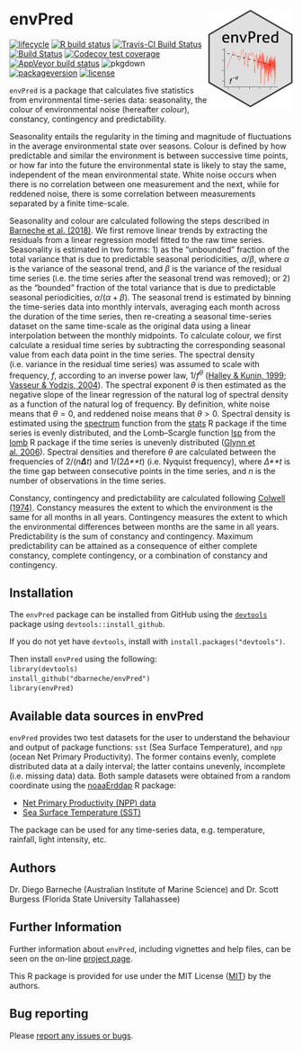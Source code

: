 <!-- README.md is generated from README.Rmd. Please edit that file -->

envPred <img src="man/figures/logo.png" width = 150 alt="envPred Logo" align="right" />
=======================================================================================

<!-- badges: start -->

[![lifecycle](https://img.shields.io/badge/lifecycle-maturing-blue.svg)](https://www.tidyverse.org/lifecycle/#maturing)
[![R build
status](https://github.com/dbarneche/envPred/workflows/R-CMD-check/badge.svg)](https://github.com/dbarneche/envPred/actions)
[![Travis-CI Build
Status](http://badges.herokuapp.com/travis/dbarneche/envPred?branch=master&env=BUILD_NAME=trusty_release&label=linux)](https://travis-ci.org/dbarneche/envPred)
[![Build
Status](http://badges.herokuapp.com/travis/dbarneche/envPred?branch=master&env=BUILD_NAME=osx_release&label=osx)](https://travis-ci.org/dbarneche/envPred)
[![Codecov test
coverage](https://codecov.io/gh/dbarneche/envPred/branch/master/graph/badge.svg)](https://codecov.io/gh/dbarneche/envPred?branch=master)
[![AppVeyor build
status](https://ci.appveyor.com/api/projects/status/github/dbarneche/envPred?branch=master&svg=true)](https://ci.appveyor.com/project/dbarneche/envPred)
![pkgdown](https://github.com/dbarneche/envPred/workflows/pkgdown/badge.svg)
[![packageversion](https://img.shields.io/badge/Package%20version-1.0.1-orange.svg)](commits/master)
[![license](https://img.shields.io/badge/license-MIT%20+%20file%20LICENSE-lightgrey.svg)](https://choosealicense.com/)
<!-- badges: end -->

`envPred` is a package that calculates five statistics from
environmental time-series data: seasonality, the colour of environmental
noise (hereafter *colour*), constancy, contingency and predictability.

Seasonality entails the regularity in the timing and magnitude of
fluctuations in the average environmental state over seasons. Colour is
defined by how predictable and similar the environment is between
successive time points, or how far into the future the environmental
state is likely to stay the same, independent of the mean environmental
state. White noise occurs when there is no correlation between one
measurement and the next, while for reddened noise, there is some
correlation between measurements separated by a finite time-scale.

Seasonality and colour are calculated following the steps described in
[Barneche et
al. (2018)](https://onlinelibrary.wiley.com/doi/abs/10.1111/geb.12748).
We first remove linear trends by extracting the residuals from a linear
regression model fitted to the raw time series. Seasonality is estimated
in two forms: 1) as the “unbounded” fraction of the total variance that
is due to predictable seasonal periodicities, *α*/*β*, where *α* is the
variance of the seasonal trend, and *β* is the variance of the residual
time series (i.e. the time series after the seasonal trend was removed);
or 2) as the “bounded” fraction of the total variance that is due to
predictable seasonal periodicities, *α*/(*α* + *β*). The seasonal trend
is estimated by binning the time-series data into monthly intervals,
averaging each month across the duration of the time series, then
re-creating a seasonal time-series dataset on the same time-scale as the
original data using a linear interpolation between the monthly
midpoints. To calculate colour, we first calculate a residual time
series by subtracting the corresponding seasonal value from each data
point in the time series. The spectral density (i.e. variance in the
residual time series) was assumed to scale with frequency, *f*,
according to an inverse power law, 1/*f*<sup>*θ*</sup> ([Halley & Kunin,
1999](https://www.sciencedirect.com/science/article/pii/S0040580999914247);
[Vasseur & Yodzis,
2004](https://esajournals.onlinelibrary.wiley.com/doi/10.1890/02-3122)).
The spectral exponent *θ* is then estimated as the negative slope of the
linear regression of the natural log of spectral density as a function
of the natural log of frequency. By definition, white noise means that
*θ* = 0, and reddened noise means that *θ* &gt; 0. Spectral density is
estimated using the
[spectrum](https://www.rdocumentation.org/packages/stats/versions/3.6.2/topics/spectrum)
function from the
[stats](https://www.rdocumentation.org/packages/stats/versions/3.6.2) R
package if the time series is evenly distributed, and the Lomb–Scargle
function
[lsp](https://www.rdocumentation.org/packages/lomb/versions/1.2/topics/lsp)
from the
[lomb](https://www.rdocumentation.org/packages/lomb/versions/1.2) R
package if the time series is unevenly distributed ([Glynn et
al. 2006](https://academic.oup.com/bioinformatics/article/22/3/310/220284)).
Spectral densities and therefore *θ* are calculated between the
frequencies of 2/(*n**Δ**t*) and 1/(2*Δ**t*) (i.e. Nyquist frequency),
where *Δ**t* is the time gap between consecutive points in the time
series, and *n* is the number of observations in the time series.

Constancy, contingency and predictability are calculated following
[Colwell
(1974)](https://esajournals.onlinelibrary.wiley.com/doi/10.2307/1940366).
Constancy measures the extent to which the environment is the same for
all months in all years. Contingency measures the extent to which the
environmental differences between months are the same in all years.
Predictability is the sum of constancy and contingency. Maximum
predictability can be attained as a consequence of either complete
constancy, complete contingency, or a combination of constancy and
contingency.

Installation
------------

The `envPred` package can be installed from GitHub using the
[`devtools`](https://CRAN.R-project.org/package=devtools) package using
`devtools::install_github`.

If you do not yet have `devtools`, install with
`install.packages("devtools")`.

Then install `envPred` using the following:  
`library(devtools)`  
`install_github("dbarneche/envPred")`  
`library(envPred)`

Available data sources in envPred
---------------------------------

`envPred` provides two test datasets for the user to understand the
behaviour and output of package functions: `sst` (Sea Surface
Temperature), and `npp` (ocean Net Primary Productivity). The former
contains evenly, complete distributed data at a daily interval; the
latter contains unevenly, incomplete (i.e. missing data) data. Both
sample datasets were obtained from a random coordinate using the
[noaaErddap](https://github.com/dbarneche/noaaErddap/) R package:

-   [Net Primary Productivity (NPP)
    data](http://coastwatch.pfeg.noaa.gov/erddap/griddap/erdPPbfp18day.html)
-   [Sea Surface Temperature
    (SST)](http://www.esrl.noaa.gov/psd/data/gridded/data.noaa.oisst.v2.highres.html)

The package can be used for any time-series data, e.g. temperature,
rainfall, light intensity, etc.

Authors
-------

Dr. Diego Barneche (Australian Institute of Marine Science) and
Dr. Scott Burgess (Florida State University Tallahassee)

Further Information
-------------------

Further information about `envPred`, including vignettes and help files,
can be seen on the on-line [project
page](https://dbarneche.github.io/envPred).

This R package is provided for use under the MIT License
([MIT](http://opensource.org/licenses/MIT)) by the authors.

Bug reporting
-------------

Please [report any issues or
bugs](https://github.com/dbarneche/envPred/issues).
